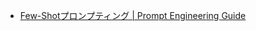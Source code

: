 - [Few-Shotプロンプティング | Prompt Engineering Guide<!-- -->](https://www.promptingguide.ai/jp/techniques/fewshot)